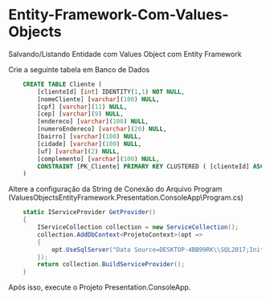 # Entity-Framework-Com-Values-Objects

Salvando/Listando Entidade com Values Object com Entity Framework

Crie a seguinte tabela em Banco de Dados

```sql
    CREATE TABLE Cliente (
        [clienteId] [int] IDENTITY(1,1) NOT NULL,
        [nomeCliente] [varchar](100) NULL,
        [cpf] [varchar](11) NULL,
        [cep] [varchar](9) NULL,
        [endereco] [varchar](100) NULL,
        [numeroEndereco] [varchar](20) NULL,
        [bairro] [varchar](100) NULL,
        [cidade] [varchar](100) NULL,
        [uf] [varchar](2) NULL,
        [complemento] [varchar](100) NULL,
        CONSTRAINT [PK_Cliente] PRIMARY KEY CLUSTERED ( [clienteId] ASC ) 
    )   
```

Altere a configuração da String de Conexão do Arquivo Program (ValuesObjectsEntityFramework.Presentation.ConsoleApp\Program.cs)

```c#
    static IServiceProvider GetProvider()
    {
        IServiceCollection collection = new ServiceCollection();
        collection.AddDbContext<ProjetoContext>(opt =>
        {
            opt.UseSqlServer("Data Source=DESKTOP-4BB99RK\\SQL2017;Initial Catalog=ProjetoTeste;Integrated Security=True;");
        });
        return collection.BuildServiceProvider();
    }
```

Após isso, execute o Projeto Presentation.ConsoleApp.

